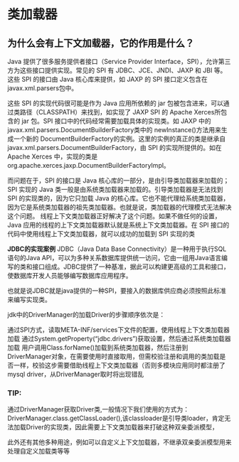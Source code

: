 # 类加载器















## 为什么会有上下文加载器，它的作用是什么？

  Java 提供了很多服务提供者接口（Service Provider Interface，SPI），允许第三方为这些接口提供实现。常见的 SPI 有 JDBC、JCE、JNDI、JAXP 和 JBI 等。这些 SPI 的接口由 Java 核心库来提供，如 JAXP 的 SPI 接口定义包含在 javax.xml.parsers包中。

  这些 SPI 的实现代码很可能是作为 Java 应用所依赖的 jar 包被包含进来，可以通过类路径（CLASSPATH）来找到，如实现了 JAXP SPI 的 Apache Xerces所包含的 jar 包。SPI 接口中的代码经常需要加载具体的实现类。如 JAXP 中的 javax.xml.parsers.DocumentBuilderFactory类中的 newInstance()方法用来生成一个新的 DocumentBuilderFactory的实例。这里的实例的真正的类是继承自 javax.xml.parsers.DocumentBuilderFactory，由 SPI 的实现所提供的。如在 Apache Xerces 中，实现的类是 org.apache.xerces.jaxp.DocumentBuilderFactoryImpl。
  
  而问题在于，SPI 的接口是 Java 核心库的一部分，是由引导类加载器来加载的；SPI 实现的 Java 类一般是由系统类加载器来加载的。引导类加载器是无法找到 SPI 的实现类的，因为它只加载 Java 的核心库。它也不能代理给系统类加载器，因为它是系统类加载器的祖先类加载器。也就是说，类加载器的代理模式无法解决这个问题。
  线程上下文类加载器正好解决了这个问题。如果不做任何的设置，Java 应用的线程的上下文类加载器默认就是系统上下文类加载器。在 SPI 接口的代码中使用线程上下文类加载器，就可以成功的加载到 SPI 实现的类

  **JDBC的实现案例**
      JDBC（Java Data Base Connectivity）是一种用于执行SQL语句的Java API，可以为多种关系数据库提供统一访问，它由一组用Java语言编写的类和接口组成。JDBC提供了一种基准，据此可以构建更高级的工具和接口，使数据库开发人员能够编写数据库应用程序。

也就是说JDBC就是java提供的一种SPI，要接入的数据库供应商必须按照此标准来编写实现类。

jdk中的DriverManager的加载Driver的步骤顺序依次是：

通过SPI方式，读取META-INF/services下文件的配置，使用线程上下文类加载器加载
通过System.getProperty(“jdbc.drivers”)获取设置，然后通过系统类加载器加载
用户调用Class.forName()加载到系统类加载器，然后注册到DriverManager对象，在需要使用时直接取用，但需校验注册和调用的类加载是否一样，校验这步需要借助线程上下文类加载器（否则多模块应用同时都注册了mysql driver，从DriverManager取时将出现错乱


### TIP:
通过DriverManager获取Driver类,一般情况下我们使用的方式为：DriverManager.class.getClassLoader(),该classloader是引导类loader，肯定无法加载Driver的实现类，因此需要上下文类加载器来打破这种双亲委派模型，

此外还有其他多种用途，例如可以自定义上下文加载器，不继承双亲委派模型用来处理自定义加载类等等
